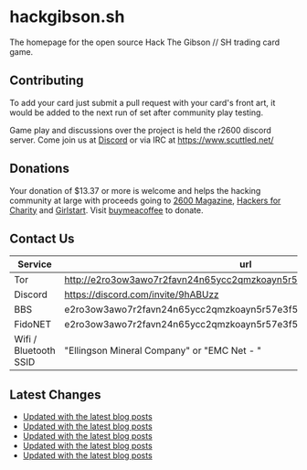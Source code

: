# hackgibson.sh
The homepage for the open source Hack The Gibson // SH trading card game.


## Contributing

To add your card just submit a pull request with your card's front art, it would be added to the next run of set after community play testing.

Game play and discussions over the project is held the r2600 discord server. Come join us at [Discord](https://discord.com/invite/9hABUzz) or via IRC at https://www.scuttled.net/


## Donations

Your donation of $13.37 or more is welcome and helps the hacking community at large with proceeds going to [2600 Magazine](https://2600.com/), [Hackers for Charity](https://hackersforcharity.org) and [Girlstart](https://girlstart.org).  Visit [buymeacoffee](https://www.buymeacoffee.com/hackgibson.sh) to donate.


## Contact Us

Service | url
-|-
Tor | http://e2ro3ow3awo7r2favn24n65ycc2qmzkoayn5r57e3f56nvjwdcgg32ad.onion
Discord | https://discord.com/invite/9hABUzz
BBS | e2ro3ow3awo7r2favn24n65ycc2qmzkoayn5r57e3f56nvjwdcgg32ad.onion:23
FidoNET | e2ro3ow3awo7r2favn24n65ycc2qmzkoayn5r57e3f56nvjwdcgg32ad.onion:24554
Wifi / Bluetooth SSID | "Ellingson Mineral Company" or "EMC Net - <fidonet address>"

## Latest Changes
<!-- BLOG-POST-LIST:START -->
- [Updated with the latest blog posts](https://github.com/DFW2600/hackgibson.sh/commit/251aaceb6469f522d0ee45ac3d46e39889009e15)
- [Updated with the latest blog posts](https://github.com/DFW2600/hackgibson.sh/commit/f554b0e06d0807ff96bd88d1b33cac23f604f93c)
- [Updated with the latest blog posts](https://github.com/DFW2600/hackgibson.sh/commit/73990c9dbba33a9229450b26da34e2d74ca5e1f8)
- [Updated with the latest blog posts](https://github.com/DFW2600/hackgibson.sh/commit/a39eebb621851a98efd9acef8a5f1555e7ff4751)
- [Updated with the latest blog posts](https://github.com/DFW2600/hackgibson.sh/commit/62a304fc559f57b44493d2bb3cce32a94495ec33)
<!-- BLOG-POST-LIST:END -->
